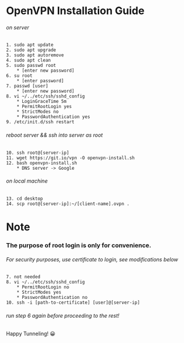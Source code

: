 # OpenVPN Installation Guide
###### on server
	1. sudo apt update
	2. sudo apt upgrade
	3. sudo apt autoremove
	4. sudo apt clean
	5. sudo passwd root
		* [enter new password]
	6. su root
		* [enter password]
	7. passwd [user]
		* [enter new password]
	8. vi ~/../etc/ssh/sshd_config
		* LoginGraceTime 5m
		* PermitRootLogin yes
		* StrictModes no
		* PasswordAuthentication yes
	9. /etc/init.d/ssh restart
###### reboot server && ssh into server as root
	10. ssh root@[server-ip]
	11. wget https://git.io/vpn -O openvpn-install.sh
	12. bash openvpn-install.sh
		* DNS server -> Google
###### on local machine
	13. cd desktop
	14. scp root@[server-ip]:~/[client-name].ovpn .

# Note
### The purpose of root login is only for convenience.
###### For security purposes, use certificate to login, see modifications below
	7. not needed
	8. vi ~/../etc/ssh/sshd_config
		* PermitRootLogin no
		* StrictModes yes
		* PasswordAuthentication no
	10. ssh -i [path-to-certificate] [user]@[server-ip]
###### run step 6 again before proceeding to the rest!

Happy Tunneling! 😀
